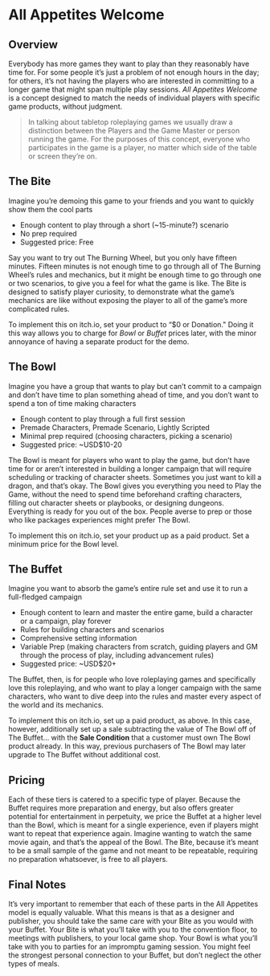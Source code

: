 # All Appetites Welcome

## Overview

Everybody has more games they want to play than they reasonably have time for. For some people it’s just a problem of not enough hours in the day; for others, it’s not having the players who are interested in committing to a longer game that might span multiple play sessions. _All Appetites Welcome_ is a concept designed to match the needs of individual players with specific game products, without judgment.

> In talking about tabletop roleplaying games we usually draw a distinction between the Players and the Game Master or person running the game. For the purposes of this concept, everyone who participates in the game is a player, no matter which side of the table or screen they’re on.

## The Bite

Imagine you’re demoing this game to your friends and you want to quickly show them the cool parts

* Enough content to play through a short (~15-minute?) scenario
* No prep required
* Suggested price: Free

Say you want to try out The Burning Wheel, but you only have fifteen minutes. Fifteen minutes is not enough time to go through all of The Burning Wheel’s rules and mechanics, but it might be enough time to go through one or two scenarios, to give you a feel for what the game is like. The Bite is designed to satisfy player curiosity, to demonstrate what the game’s mechanics are like without exposing the player to all of the game’s more complicated rules.

To implement this on itch.io, set your product to “$0 or Donation." Doing it this way allows you to charge for _Bowl_ or _Buffet_ prices later, with the minor annoyance of having a separate product for the demo.

## The Bowl

Imagine you have a group that wants to play but can’t commit to a campaign and don’t have time to plan something ahead of time, and you don’t want to spend a ton of time making characters

* Enough content to play through a full first session
* Premade Characters, Premade Scenario, Lightly Scripted
* Minimal prep required (choosing characters, picking a scenario)
* Suggested price: ~USD$10-20

The Bowl is meant for players who want to play the game, but don’t have time for or aren’t interested in building a longer campaign that will require scheduling or tracking of character sheets. Sometimes you just want to kill a dragon, and that’s okay. The Bowl gives you everything you need to Play the Game, without the need to spend time beforehand crafting characters, filling out character sheets or playbooks, or designing dungeons. Everything is ready for you out of the box. People averse to prep or those who like packages experiences might prefer The Bowl.

To implement this on itch.io, set your product up as a paid product. Set a minimum price for the Bowl level.

## The Buffet

Imagine you want to absorb the game’s entire rule set and use it to run a full-fledged campaign

* Enough content to learn and master the entire game, build a character or a campaign, play forever
* Rules for building characters and scenarios
* Comprehensive setting information
* Variable Prep (making characters from scratch, guiding players and GM through the process of play, including advancement rules)
* Suggested price: ~USD$20+

The Buffet, then, is for people who love roleplaying games and specifically love this roleplaying, and who want to play a longer campaign with the same characters, who want to dive deep into the rules and master every aspect of the world and its mechanics.

To implement this on itch.io, set up a paid product, as above. In this case, however, additionally set up a sale subtracting the value of The Bowl off of The Buffet... with the **Sale Condition** that a customer must own The Bowl product already. In this way, previous purchasers of The Bowl may later upgrade to The Buffet without additional cost.

## Pricing

Each of these tiers is catered to a specific type of player. Because the Buffet requires more preparation and energy, but also offers greater potential for entertainment in perpetuity, we price the Buffet at a higher level than the Bowl, which is meant for a single experience, even if players might want to repeat that experience again. Imagine wanting to watch the same movie again, and that’s the appeal of the Bowl. The Bite, because it’s meant to be a small sample of the game and not meant to be repeatable, requiring no preparation whatsoever, is free to all players.

## Final Notes

It’s very important to remember that each of these parts in the All Appetites model is equally valuable. What this means is that as a designer and publisher, you should take the same care with your Bite as you would with your Buffet. Your Bite is what you’ll take with you to the convention floor, to meetings with publishers, to your local game shop. Your Bowl is what you’ll take with you to parties for an impromptu gaming session. You might feel the strongest personal connection to your Buffet, but don’t neglect the other types of meals.
